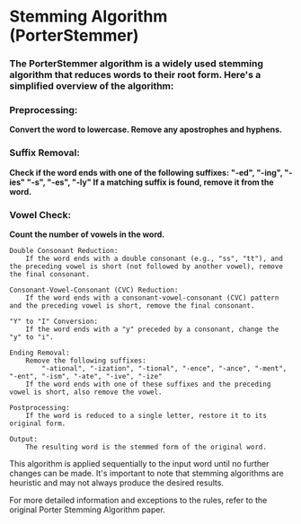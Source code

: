 # Stemming Algorithm (PorterStemmer)

### The PorterStemmer algorithm is a widely used stemming algorithm that reduces words to their root form. Here's a simplified overview of the algorithm:

  ### Preprocessing:
  **Convert the word to lowercase.
        Remove any apostrophes and hyphens.**
### Suffix Removal:
  **Check if the word ends with one of the following suffixes:
            "-ed", "-ing", "-ies"
            "-s", "-es", "-ly"
        If a matching suffix is found, remove it from the word.**

  ### Vowel Check:
  **Count the number of vowels in the word.**

    Double Consonant Reduction:
        If the word ends with a double consonant (e.g., "ss", "tt"), and the preceding vowel is short (not followed by another vowel), remove the final consonant.

    Consonant-Vowel-Consonant (CVC) Reduction:
        If the word ends with a consonant-vowel-consonant (CVC) pattern and the preceding vowel is short, remove the final consonant.

    "Y" to "I" Conversion:
        If the word ends with a "y" preceded by a consonant, change the "y" to "i".

    Ending Removal:
        Remove the following suffixes:
            "-ational", "-ization", "-tional", "-ence", "-ance", "-ment", "-ent", "-ism", "-ate", "-ive", "-ize"
        If the word ends with one of these suffixes and the preceding vowel is short, also remove the vowel.

    Postprocessing:
        If the word is reduced to a single letter, restore it to its original form.

    Output:
        The resulting word is the stemmed form of the original word.

This algorithm is applied sequentially to the input word until no further changes can be made. It's important to note that stemming algorithms are heuristic and may not always produce the desired results.

For more detailed information and exceptions to the rules, refer to the original Porter Stemming Algorithm paper.
